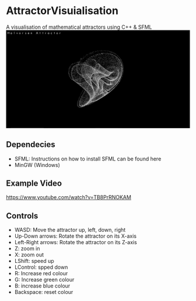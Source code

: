 # AttractorVisuialisation
A visualisation of mathematical attractors using C++ &amp; SFML 
<img src="./Screenshot.png">

## Dependecies
- SFML: Instructions on how to install SFML can be found <a src="https://www.sfml-dev.org/tutorials/2.5/start-vc.php">here</a>
- MinGW (Windows)

## Example Video
<a src="https://www.youtube.com/watch?v=TB8PrRNOKAM">https://www.youtube.com/watch?v=TB8PrRNOKAM</a>

## Controls 
- WASD: Move the attractor up, left, down, right 
- Up-Down arrows: Rotate the attractor on its X-axis
- Left-Right arrows: Rotate the attractor on its Z-axis
- Z: zoom in
- X: zoom out
- LShift: speed up
- LControl: spped down
- R: Increase red colour
- G: Increase green colour
- B: increase blue colour
- Backspace: reset colour

